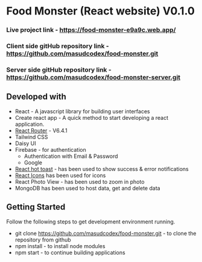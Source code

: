 # Food Monster (React website) V0.1.0

### Live project link - https://food-monster-e9a9c.web.app/
### Client side gitHub repository link - https://github.com/masudcodex/food-monster.git
### Server side gitHub repository link - https://github.com/masudcodex/food-monster-server.git

## Developed with
  - React - A javascript library for building user interfaces
  - Create react app - A quick method to start developing a react application.
  - [React Router](https://reactrouter.com/) - V6.4.1
  - Tailwind CSS
  - Daisy UI 
  - Firebase - for authentication
     - Authentication with Email & Password
     - Google
  - [React hot toast](https://react-hot-toast.com/) - has been used to show success & error notifications
  - [React Icons](https://react-icons.github.io/react-icons/) has been used for icons
  - React Photo View - has been used to zoom in photo
  - MongoDB has been used to host data, get and delete data


## Getting Started
  
Follow the following steps to get development environment running.

  - git clone https://github.com/masudcodex/food-monster.git - to clone the repository from github
  - npm install - to install node modules
  - npm start - to continue building applications
